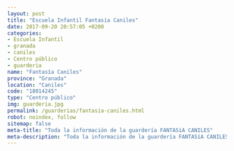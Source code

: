 ```yaml
---
layout: post
title: "Escuela Infantil Fantasía Caniles"
date: 2017-09-20 20:57:05 +0200
categories:
- Escuela Infantil
- granada
- caniles
- Centro público
- guarderia
name: "Fantasía Caniles"
province: "Granada"
location: "Caniles"
code: "18014245"
type: "Centro público"
img: guarderia.jpg
permalink: /guarderias/fantasia-caniles.html
robot: noindex, follow
sitemap: false
meta-title: "Toda la información de la guardería FANTASíA CANILES"
meta-description: "Toda la información de la guardería FANTASíA CANILES"
---
```

